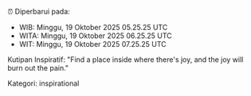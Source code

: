 ⏰ Diperbarui pada:
- WIB: Minggu, 19 Oktober 2025 05.25.25 UTC
- WITA: Minggu, 19 Oktober 2025 06.25.25 UTC
- WIT: Minggu, 19 Oktober 2025 07.25.25 UTC

Kutipan Inspiratif:
"Find a place inside where there's joy, and the joy will burn out the pain."


Kategori: inspirational

